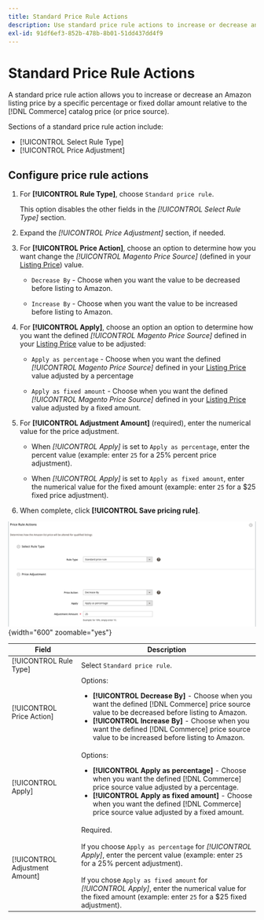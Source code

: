 ```yaml
---
title: Standard Price Rule Actions
description: Use standard price rule actions to increase or decrease an Amazon listing price relative to the Commerce catalog price (or price source).
exl-id: 91df6ef3-852b-478b-8b01-51dd437dd4f9
---
```

# Standard Price Rule Actions

A standard price rule action allows you to increase or decrease an Amazon listing price by a specific percentage or fixed dollar amount relative to the [!DNL Commerce] catalog price (or price source).

Sections of a standard price rule action include:

- [!UICONTROL Select Rule Type]
- [!UICONTROL Price Adjustment]

## Configure price rule actions

1. For **[!UICONTROL Rule Type]**, choose `Standard price rule`.

   This option disables the other fields in the _[!UICONTROL Select Rule Type]_ section.

1. Expand the _[!UICONTROL Price Adjustment]_ section, if needed.

1. For **[!UICONTROL Price Action]**, choose an option to determine how you want change the *[!UICONTROL Magento Price Source]* (defined in your [Listing Price](./listing-price.md)) value.

   - `Decrease By` - Choose when you want the value to be decreased before listing to Amazon.

   - `Increase By` - Choose when you want the value to be increased before listing to Amazon.

1. For **[!UICONTROL Apply]**, choose an option an option to determine how you want the defined *[!UICONTROL Magento Price Source]* defined in your [Listing Price](./listing-price.md) value to be adjusted:

   - `Apply as percentage` - Choose when you want the defined *[!UICONTROL Magento Price Source]* defined in your [Listing Price](./listing-price.md) value adjusted by a percentage

   - `Apply as fixed amount` - Choose when you want the defined *[!UICONTROL Magento Price Source]* defined in your [Listing Price](./listing-price.md) value adjusted by a fixed amount.

1. For **[!UICONTROL Adjustment Amount]** (required), enter the numerical value for the price adjustment.

   - When *[!UICONTROL Apply]* is set to `Apply as percentage`, enter the percent value (example: enter `25` for a 25% percent price adjustment).

   - When *[!UICONTROL Apply]* is set to `Apply as fixed amount`, enter the numerical value for the fixed amount (example: enter `25` for a $25 fixed price adjustment).

1. When complete, click **[!UICONTROL Save pricing rule]**.

![Standard price rule](assets/ob-price-rule-action-standard-example.png){width="600" zoomable="yes"}

|Field|Description|
|---|---|
|[!UICONTROL Rule Type]|Select `Standard price rule`.|
|[!UICONTROL Price Action]|Options:<ul><li>**[!UICONTROL Decrease By]** - Choose when you want the defined [!DNL Commerce] price source value to be decreased before listing to Amazon.</li><li>**[!UICONTROL Increase By]** - Choose when you want the defined [!DNL Commerce] price source value to be increased before listing to Amazon.</li></ul>|
|[!UICONTROL Apply]|Options:<ul><li>**[!UICONTROL Apply as percentage]** - Choose when you want the defined [!DNL Commerce] price source value adjusted by a percentage.</li><li>**[!UICONTROL Apply as fixed amount]** - Choose when you want the defined [!DNL Commerce] price source value adjusted by a fixed amount.</li></ul>|
|[!UICONTROL Adjustment Amount]|Required.<br><br>If you choose `Apply as percentage` for *[!UICONTROL Apply]*, enter the percent value (example: enter `25` for a 25% percent adjustment).<br><br>If you chose `Apply as fixed amount` for *[!UICONTROL Apply]*, enter the numerical value for the fixed amount (example: enter `25` for a $25 fixed adjustment).|
